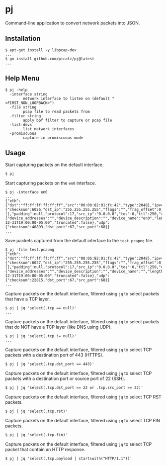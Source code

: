# pj

Command-line application to convert network packets into JSON.

## Installation

```console
$ apt-get install -y libpcap-dev
...
$ go install github.com/picatz/pj@latest
...
```

## Help Menu

```console
$ pj -help
  -interface string
        network interface to listen on (default "<FIRST_NON_LOOPBACK>")
  -file string
        pcap file to read packets from
  -filter string
        apply bpf filter to capture or pcap file
  -list-devs
        list network interfaces
  -promiscuous
        capture in promiscuous mode
```

## Usage

Start capturing packets on the default interface.

```console
$ pj
```

Start capturing packets on the `en0` interface.

```console
$ pj -interface en0
...
{"eth":{"dst":"ff:ff:ff:ff:ff:ff","src":"00:0b:82:01:fc:42","type":2048},"ipv4":{"checksum":6026,"dst_ip":"255.255.255.255","flags":"","frag_offset":0,"id":43063,"ihl":5,"length":300,"options":[],"padding":null,"protocol":17,"src_ip":"0.0.0.0","tos":0,"ttl":250,"version":4},"metadata":{"device_addresses":"","device_description":"","device_name":"en0","length":314,"packet_number":3,"time":"1969-12-31T19:00:00-05:00","truncated":false},"udp":{"checksum":40893,"dst_port":67,"src_port":68}}
...
```

Save packets captured from the default interface to the `test.pcapng` file. 

```console
$ pj -file test.pcapng
{"eth":{"dst":"ff:ff:ff:ff:ff:ff","src":"00:0b:82:01:fc:42","type":2048},"ipv4":{"checksum":6027,"dst_ip":"255.255.255.255","flags":"","frag_offset":0,"id":43062,"ihl":5,"length":300,"options":[],"padding":null,"protocol":17,"src_ip":"0.0.0.0","tos":0,"ttl":250,"version":4},"metadata":{"device_addresses":"","device_description":"","device_name":"","length":314,"packet_number":1,"time":"1969-12-31T19:00:00-05:00","truncated":false},"udp":{"checksum":22815,"dst_port":67,"src_port":68}}
...
```

Capture packets on the default interface, filtered using `jq` to select packets that have a TCP layer.

```console
$ pj | jq 'select(.tcp == null)'
...
```


Capture packets on the default interface, filtered using `jq` to select packets that do NOT have a TCP layer (like DNS using UDP).

```console
$ pj | jq 'select(.tcp != null)'
...
```

Capture packets on the default interface, filtered using `jq` to select TCP packets with a destination port of 443 (HTTPS).

```console
$ pj | jq 'select(.tcp.dst_port == 443)'
```

Capture packets on the default interface, filtered using `jq` to select TCP packets with a destination port or source port of 22 (SSH).

```console
$ pj | jq 'select(.tcp.dst_port == 22 or .tcp.src_port == 22)'
```

Capture packets on the default interface, filtered using `jq` to select TCP RST packets.

```console
$ pj | jq 'select(.tcp.rst)'
```

Capture packets on the default interface, filtered using `jq` to select TCP FIN packets.

```console
$ pj | jq 'select(.tcp.fin)'
```

Capture packets on the default interface, filtered using `jq` to select TCP packet that contain an HTTP response.

```console
$ pj | jq 'select(.tcp.payload | startswith("HTTP/1.1"))'
```
